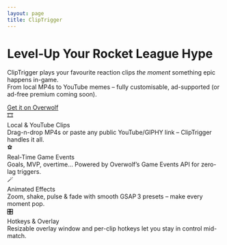 ```yaml
---
layout: page
title: ClipTrigger
---
```


<div class="home-hero">
  <h1>Level‑Up Your Rocket&nbsp;League Hype</h1>
  <p>
    ClipTrigger plays your favourite reaction clips <em>the moment</em> something epic happens in-game.<br>
    From local MP4s to YouTube memes – fully customisable, ad-supported (or ad-free premium coming soon).
  </p>
  <a href="https://www.overwolf.com/app/ClipTrigger" class="cta" target="_blank" rel="noopener">Get it on Overwolf</a>
</div>

<div class="features-list">
  <div class="feature-card">
    <span class="feature-icon">🎞️</span>
    <div class="feature-title">Local &amp; YouTube Clips</div>
    <div class="feature-desc">
      Drag-n-drop MP4s or paste any public YouTube/GIPHY link – ClipTrigger handles it all.
    </div>
  </div>
  <div class="feature-card">
    <span class="feature-icon">⚽</span>
    <div class="feature-title">Real-Time Game Events</div>
    <div class="feature-desc">
      Goals, MVP, overtime… Powered by Overwolf’s Game Events API for zero-lag triggers.
    </div>
  </div>
  <div class="feature-card">
    <span class="feature-icon">🪄</span>
    <div class="feature-title">Animated Effects</div>
    <div class="feature-desc">
      Zoom, shake, pulse &amp; fade with smooth GSAP 3 presets – make every moment pop.
    </div>
  </div>
  <div class="feature-card">
    <span class="feature-icon">🎛️</span>
    <div class="feature-title">Hotkeys &amp; Overlay</div>
    <div class="feature-desc">
      Resizable overlay window and per-clip hotkeys let you stay in control mid-match.
    </div>
  </div>
</div>
